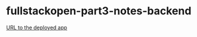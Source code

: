 # fullstackopen-part3-notes-backend

[URL to the deployed app](https://fullstackopen-part3-notes-backend-qlri.onrender.com/)

